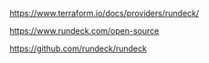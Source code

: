 https://www.terraform.io/docs/providers/rundeck/

https://www.rundeck.com/open-source

https://github.com/rundeck/rundeck

